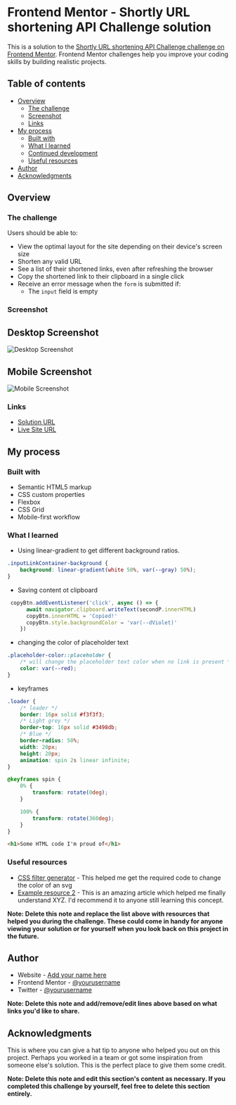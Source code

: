 # Frontend Mentor - Shortly URL shortening API Challenge solution

This is a solution to the [Shortly URL shortening API Challenge challenge on Frontend Mentor](https://www.frontendmentor.io/challenges/url-shortening-api-landing-page-2ce3ob-G). Frontend Mentor challenges help you improve your coding skills by building realistic projects. 

## Table of contents

- [Overview](#overview)
  - [The challenge](#the-challenge)
  - [Screenshot](#screenshot)
  - [Links](#links)
- [My process](#my-process)
  - [Built with](#built-with)
  - [What I learned](#what-i-learned)
  - [Continued development](#continued-development)
  - [Useful resources](#useful-resources)
- [Author](#author)
- [Acknowledgments](#acknowledgments)


## Overview

### The challenge

Users should be able to:

- View the optimal layout for the site depending on their device's screen size
- Shorten any valid URL
- See a list of their shortened links, even after refreshing the browser
- Copy the shortened link to their clipboard in a single click
- Receive an error message when the `form` is submitted if:
  - The `input` field is empty

### Screenshot

## Desktop Screenshot
![Desktop Screenshot](https://github.com/PiperRc/Link-Shortener/blob/main/screenshots/desktop_screenshot.png)

## Mobile Screenshot
![Mobile Screenshot](https://github.com/PiperRc/Link-Shortener/blob/main/screenshots/mobile_screenshot.png)


### Links

- [Solution URL](https://github.com/PiperRc/Link-Shortener)
- [Live Site URL](https://piperrc.github.io/Link-Shortener/)

## My process

### Built with

- Semantic HTML5 markup
- CSS custom properties
- Flexbox
- CSS Grid
- Mobile-first workflow

### What I learned

- Using linear-gradient to get different background ratios.

```css
.inputLinkContainer-background {
    background: linear-gradient(white 50%, var(--gray) 50%);
}

```

- Saving content ot clipboard

```js
 copyBtn.addEventListener('click', async () => {
      await navigator.clipboard.writeText(secondP.innerHTML)
      copyBtn.innerHTML = 'Copied!'
      copyBtn.style.backgroundColor = 'var(--dViolet)'
    })
```

- changing the color of placeholder text

```css
.placeholder-color::placeholder {
    /* will change the placeholder text color when no link is present */
    color: var(--red);
}

```
- keyframes

```css
.loader {
    /* loader */
    border: 16px solid #f3f3f3;
    /* Light grey */
    border-top: 16px solid #3498db;
    /* Blue */
    border-radius: 50%;
    width: 20px;
    height: 20px;
    animation: spin 2s linear infinite;
}

@keyframes spin {
    0% {
        transform: rotate(0deg);
    }

    100% {
        transform: rotate(360deg);
    }
}
```

```html
<h1>Some HTML code I'm proud of</h1>
```


### Useful resources

- [CSS filter generator](https://codepen.io/sosuke/pen/Pjoqqp) - This helped me get the required code to change the color of an svg
- [Example resource 2](https://www.example.com) - This is an amazing article which helped me finally understand XYZ. I'd recommend it to anyone still learning this concept.

**Note: Delete this note and replace the list above with resources that helped you during the challenge. These could come in handy for anyone viewing your solution or for yourself when you look back on this project in the future.**

## Author

- Website - [Add your name here](https://www.your-site.com)
- Frontend Mentor - [@yourusername](https://www.frontendmentor.io/profile/yourusername)
- Twitter - [@yourusername](https://www.twitter.com/yourusername)

**Note: Delete this note and add/remove/edit lines above based on what links you'd like to share.**

## Acknowledgments

This is where you can give a hat tip to anyone who helped you out on this project. Perhaps you worked in a team or got some inspiration from someone else's solution. This is the perfect place to give them some credit.

**Note: Delete this note and edit this section's content as necessary. If you completed this challenge by yourself, feel free to delete this section entirely.**

